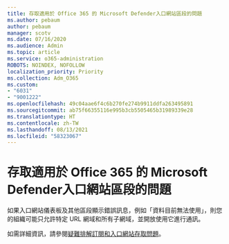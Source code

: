 ```yaml
---
title: 存取適用於 Office 365 的 Microsoft Defender入口網站區段的問題
ms.author: pebaum
author: pebaum
manager: scotv
ms.date: 07/16/2020
ms.audience: Admin
ms.topic: article
ms.service: o365-administration
ROBOTS: NOINDEX, NOFOLLOW
localization_priority: Priority
ms.collection: Adm_O365
ms.custom:
- "6031"
- "9001222"
ms.openlocfilehash: 49c04aae6f4c6b270fe274b9911ddfa263495891
ms.sourcegitcommit: ab75f66355116e995b3cb5505465b31989339e28
ms.translationtype: HT
ms.contentlocale: zh-TW
ms.lasthandoff: 08/13/2021
ms.locfileid: "58323067"
---
```

# <a name="issues-accessing-sections-of-microsoft-defender-for-office-365-portal"></a>存取適用於 Office 365 的 Microsoft Defender入口網站區段的問題

如果入口網站儀表板及其他區段顯示錯誤訊息，例如「資料目前無法使用」，則您的組織可能只允許特定 URL 網域和所有子網域，並開放使用它進行通訊。 

如需詳細資訊，請參閱[疑難排解訂閱和入口網站存取問題](https://docs.microsoft.com/windows/security/threat-protection/microsoft-defender-atp/troubleshoot-onboarding-error-messages#data-currently-isnt-available-on-some-sections-of-the-portal)。